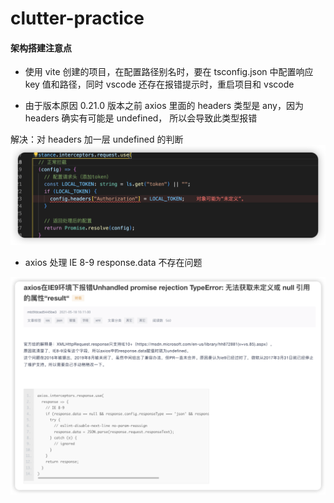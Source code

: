 # clutter-practice

#### 架构搭建注意点

- 使用 vite 创建的项目，在配置路径别名时，要在 tsconfig.json 中配置响应 key 值和路径，同时 vscode 还存在报错提示时，重启项目和 vscode

- 由于版本原因 0.21.0 版本之前 axios 里面的 headers 类型是 any，因为 headers 确实有可能是 undefined， 所以会导致此类型报错

解决：对 headers 加一层 undefined 的判断
![axios headers类型错误](/src/assets/images/error.png)

- axios 处理 IE 8-9 response.data 不存在问题

![axios](/src/assets/images/IE8-9.png)
